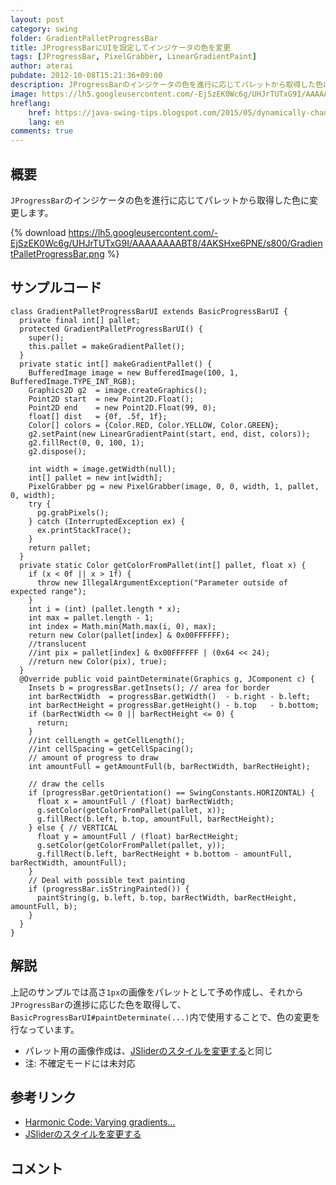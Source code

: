 ```yaml
---
layout: post
category: swing
folder: GradientPalletProgressBar
title: JProgressBarにUIを設定してインジケータの色を変更
tags: [JProgressBar, PixelGrabber, LinearGradientPaint]
author: aterai
pubdate: 2012-10-08T15:21:36+09:00
description: JProgressBarのインジケータの色を進行に応じてパレットから取得した色に変更します。
image: https://lh5.googleusercontent.com/-EjSzEK0Wc6g/UHJrTUTxG9I/AAAAAAAABT8/4AKSHxe6PNE/s800/GradientPalletProgressBar.png
hreflang:
    href: https://java-swing-tips.blogspot.com/2015/05/dynamically-change-color-of.html
    lang: en
comments: true
---
```

## 概要
`JProgressBar`のインジケータの色を進行に応じてパレットから取得した色に変更します。

{% download https://lh5.googleusercontent.com/-EjSzEK0Wc6g/UHJrTUTxG9I/AAAAAAAABT8/4AKSHxe6PNE/s800/GradientPalletProgressBar.png %}

## サンプルコード
<pre class="prettyprint"><code>class GradientPalletProgressBarUI extends BasicProgressBarUI {
  private final int[] pallet;
  protected GradientPalletProgressBarUI() {
    super();
    this.pallet = makeGradientPallet();
  }
  private static int[] makeGradientPallet() {
    BufferedImage image = new BufferedImage(100, 1, BufferedImage.TYPE_INT_RGB);
    Graphics2D g2  = image.createGraphics();
    Point2D start  = new Point2D.Float();
    Point2D end    = new Point2D.Float(99, 0);
    float[] dist   = {0f, .5f, 1f};
    Color[] colors = {Color.RED, Color.YELLOW, Color.GREEN};
    g2.setPaint(new LinearGradientPaint(start, end, dist, colors));
    g2.fillRect(0, 0, 100, 1);
    g2.dispose();

    int width = image.getWidth(null);
    int[] pallet = new int[width];
    PixelGrabber pg = new PixelGrabber(image, 0, 0, width, 1, pallet, 0, width);
    try {
      pg.grabPixels();
    } catch (InterruptedException ex) {
      ex.printStackTrace();
    }
    return pallet;
  }
  private static Color getColorFromPallet(int[] pallet, float x) {
    if (x &lt; 0f || x &gt; 1f) {
      throw new IllegalArgumentException("Parameter outside of expected range");
    }
    int i = (int) (pallet.length * x);
    int max = pallet.length - 1;
    int index = Math.min(Math.max(i, 0), max);
    return new Color(pallet[index] &amp; 0x00FFFFFF);
    //translucent
    //int pix = pallet[index] &amp; 0x00FFFFFF | (0x64 &lt;&lt; 24);
    //return new Color(pix), true);
  }
  @Override public void paintDeterminate(Graphics g, JComponent c) {
    Insets b = progressBar.getInsets(); // area for border
    int barRectWidth  = progressBar.getWidth()  - b.right - b.left;
    int barRectHeight = progressBar.getHeight() - b.top   - b.bottom;
    if (barRectWidth &lt;= 0 || barRectHeight &lt;= 0) {
      return;
    }
    //int cellLength = getCellLength();
    //int cellSpacing = getCellSpacing();
    // amount of progress to draw
    int amountFull = getAmountFull(b, barRectWidth, barRectHeight);

    // draw the cells
    if (progressBar.getOrientation() == SwingConstants.HORIZONTAL) {
      float x = amountFull / (float) barRectWidth;
      g.setColor(getColorFromPallet(pallet, x));
      g.fillRect(b.left, b.top, amountFull, barRectHeight);
    } else { // VERTICAL
      float y = amountFull / (float) barRectHeight;
      g.setColor(getColorFromPallet(pallet, y));
      g.fillRect(b.left, barRectHeight + b.bottom - amountFull, barRectWidth, amountFull);
    }
    // Deal with possible text painting
    if (progressBar.isStringPainted()) {
      paintString(g, b.left, b.top, barRectWidth, barRectHeight, amountFull, b);
    }
  }
}
</code></pre>

## 解説
上記のサンプルでは高さ`1px`の画像をパレットとして予め作成し、それから`JProgressBar`の進捗に応じた色を取得して、`BasicProgressBarUI#paintDeterminate(...)`内で使用することで、色の変更を行なっています。

- パレット用の画像作成は、[JSliderのスタイルを変更する](https://ateraimemo.com/Swing/GradientTrackSlider.html)と同じ
- 注: 不確定モードには未対応

<!-- dummy comment line for breaking list -->

## 参考リンク
- [Harmonic Code: Varying gradients...](http://harmoniccode.blogspot.jp/2011/05/varying-gradients.html)
- [JSliderのスタイルを変更する](https://ateraimemo.com/Swing/GradientTrackSlider.html)

<!-- dummy comment line for breaking list -->

## コメント
